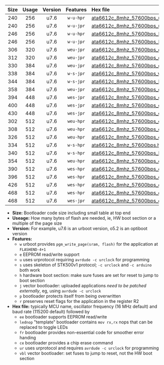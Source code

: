 |Size|Usage|Version|Features|Hex file|
|:-:|:-:|:-:|:-:|:--|
|240|256|u7.6|`w-u-hpr`|[ata6612c_8mhz_57600bps_ur.hex](https://raw.githubusercontent.com/stefanrueger/urboot/main//ata6612c_8mhz_57600bps_ur.hex)|
|240|256|u7.6|`w-u-jpr`|[ata6612c_8mhz_57600bps_ur_vbl.hex](https://raw.githubusercontent.com/stefanrueger/urboot/main//ata6612c_8mhz_57600bps_ur_vbl.hex)|
|246|256|u7.6|`w-u-hpr`|[ata6612c_8mhz_57600bps_lednop_ur.hex](https://raw.githubusercontent.com/stefanrueger/urboot/main//ata6612c_8mhz_57600bps_lednop_ur.hex)|
|246|256|u7.6|`w-u-jpr`|[ata6612c_8mhz_57600bps_lednop_ur_vbl.hex](https://raw.githubusercontent.com/stefanrueger/urboot/main//ata6612c_8mhz_57600bps_lednop_ur_vbl.hex)|
|306|320|u7.6|`weu-jpr`|[ata6612c_8mhz_57600bps_ee_ur_vbl.hex](https://raw.githubusercontent.com/stefanrueger/urboot/main//ata6612c_8mhz_57600bps_ee_ur_vbl.hex)|
|312|320|u7.6|`weu-jpr`|[ata6612c_8mhz_57600bps_ee_lednop_ur_vbl.hex](https://raw.githubusercontent.com/stefanrueger/urboot/main//ata6612c_8mhz_57600bps_ee_lednop_ur_vbl.hex)|
|330|384|u7.6|`weu-jpr`|[ata6612c_8mhz_57600bps_ee_lednop_fr_ur_vbl.hex](https://raw.githubusercontent.com/stefanrueger/urboot/main//ata6612c_8mhz_57600bps_ee_lednop_fr_ur_vbl.hex)|
|338|384|u7.6|`w-s-jpr`|[ata6612c_8mhz_57600bps_vbl.hex](https://raw.githubusercontent.com/stefanrueger/urboot/main//ata6612c_8mhz_57600bps_vbl.hex)|
|344|384|u7.6|`w-s-jpr`|[ata6612c_8mhz_57600bps_lednop_vbl.hex](https://raw.githubusercontent.com/stefanrueger/urboot/main//ata6612c_8mhz_57600bps_lednop_vbl.hex)|
|358|384|u7.6|`weu-jpr`|[ata6612c_8mhz_57600bps_ee_lednop_fr_ce_ur_vbl.hex](https://raw.githubusercontent.com/stefanrueger/urboot/main//ata6612c_8mhz_57600bps_ee_lednop_fr_ce_ur_vbl.hex)|
|394|448|u7.6|`wes-jpr`|[ata6612c_8mhz_57600bps_ee_vbl.hex](https://raw.githubusercontent.com/stefanrueger/urboot/main//ata6612c_8mhz_57600bps_ee_vbl.hex)|
|400|448|u7.6|`wes-jpr`|[ata6612c_8mhz_57600bps_ee_lednop_vbl.hex](https://raw.githubusercontent.com/stefanrueger/urboot/main//ata6612c_8mhz_57600bps_ee_lednop_vbl.hex)|
|430|448|u7.6|`wes-jpr`|[ata6612c_8mhz_57600bps_ee_lednop_fr_vbl.hex](https://raw.githubusercontent.com/stefanrueger/urboot/main//ata6612c_8mhz_57600bps_ee_lednop_fr_vbl.hex)|
|302|512|u7.6|`weu-hpr`|[ata6612c_8mhz_57600bps_ee_ur.hex](https://raw.githubusercontent.com/stefanrueger/urboot/main//ata6612c_8mhz_57600bps_ee_ur.hex)|
|308|512|u7.6|`weu-hpr`|[ata6612c_8mhz_57600bps_ee_lednop_ur.hex](https://raw.githubusercontent.com/stefanrueger/urboot/main//ata6612c_8mhz_57600bps_ee_lednop_ur.hex)|
|326|512|u7.6|`weu-hpr`|[ata6612c_8mhz_57600bps_ee_lednop_fr_ur.hex](https://raw.githubusercontent.com/stefanrueger/urboot/main//ata6612c_8mhz_57600bps_ee_lednop_fr_ur.hex)|
|334|512|u7.6|`w-s-hpr`|[ata6612c_8mhz_57600bps.hex](https://raw.githubusercontent.com/stefanrueger/urboot/main//ata6612c_8mhz_57600bps.hex)|
|340|512|u7.6|`w-s-hpr`|[ata6612c_8mhz_57600bps_lednop.hex](https://raw.githubusercontent.com/stefanrueger/urboot/main//ata6612c_8mhz_57600bps_lednop.hex)|
|354|512|u7.6|`weu-hpr`|[ata6612c_8mhz_57600bps_ee_lednop_fr_ce_ur.hex](https://raw.githubusercontent.com/stefanrueger/urboot/main//ata6612c_8mhz_57600bps_ee_lednop_fr_ce_ur.hex)|
|390|512|u7.6|`wes-hpr`|[ata6612c_8mhz_57600bps_ee.hex](https://raw.githubusercontent.com/stefanrueger/urboot/main//ata6612c_8mhz_57600bps_ee.hex)|
|396|512|u7.6|`wes-hpr`|[ata6612c_8mhz_57600bps_ee_lednop.hex](https://raw.githubusercontent.com/stefanrueger/urboot/main//ata6612c_8mhz_57600bps_ee_lednop.hex)|
|426|512|u7.6|`wes-hpr`|[ata6612c_8mhz_57600bps_ee_lednop_fr.hex](https://raw.githubusercontent.com/stefanrueger/urboot/main//ata6612c_8mhz_57600bps_ee_lednop_fr.hex)|
|468|512|u7.6|`wes-hpr`|[ata6612c_8mhz_57600bps_ee_lednop_fr_ce.hex](https://raw.githubusercontent.com/stefanrueger/urboot/main//ata6612c_8mhz_57600bps_ee_lednop_fr_ce.hex)|
|468|512|u7.6|`wes-jpr`|[ata6612c_8mhz_57600bps_ee_lednop_fr_ce_vbl.hex](https://raw.githubusercontent.com/stefanrueger/urboot/main//ata6612c_8mhz_57600bps_ee_lednop_fr_ce_vbl.hex)|

- **Size:** Bootloader code size including small table at top end
- **Useage:** How many bytes of flash are needed, ie, HW boot section or a multiple of the page size
- **Version:** For example, u7.6 is an urboot version, o5.2 is an optiboot version
- **Features:**
  + `w` urboot provides `pgm_write_page(sram, flash)` for the application at `FLASHEND-4+1`
  + `e` EEPROM read/write support
  + `u` uses urprotocol requiring `avrdude -c urclock` for programming
  + `s` uses skeleton of STK500v1 protocol; `-c urclock` and `-c arduino` both work
  + `h` hardware boot section: make sure fuses are set for reset to jump to boot section
  + `j` vector bootloader: uploaded applications *need to be patched externally*, eg, using `avrdude -c urclock`
  + `p` bootloader protects itself from being overwritten
  + `r` preserves reset flags for the application in the register R2
- **Hex file:** typically MCU name, oscillator frequency (16 MHz default) and baud rate (115200 default) followed by
  + `ee` bootloader supports EEPROM read/write
  + `lednop` "template" bootloader contains `mov rx,rx` nops that can be replaced to toggle LEDs
  + `fr` bootloader provides non-essential code for smoother error handing
  + `ce` bootloader provides a chip erase command
  + `ur` uses urprotocol and requires `avrdude -c urclock` for programming
  + `vbl` vector bootloader: set fuses to jump to reset, not the HW boot section
